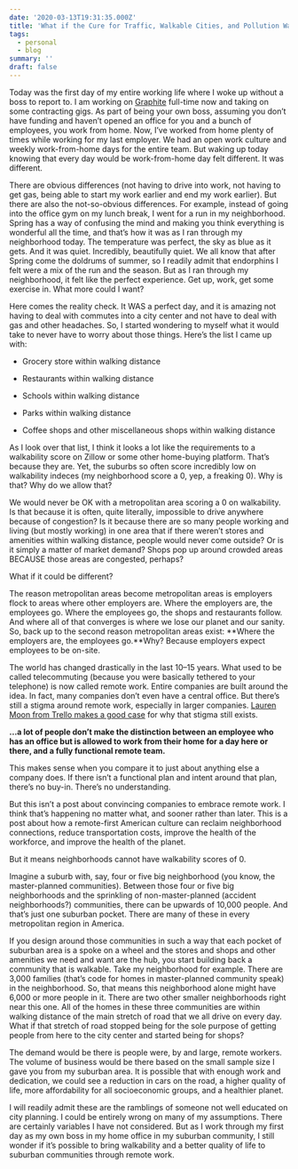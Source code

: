 ```yaml
---
date: '2020-03-13T19:31:35.000Z'
title: 'What if the Cure for Traffic, Walkable Cities, and Pollution Was Remote Work?'
tags:
  - personal
  - blog
summary: ''
draft: false
---
```

Today was the first day of my entire working life where I woke up without a boss to report to. I am working on [Graphite](https://graphitedocs.com/) full-time now and taking on some contracting gigs. As part of being your own boss, assuming you don’t have funding and haven’t opened an office for you and a bunch of employees, you work from home. Now, I’ve worked from home plenty of times while working for my last employer. We had an open work culture and weekly work-from-home days for the entire team. But waking up today knowing that every day would be work-from-home day felt different. It was different.

There are obvious differences (not having to drive into work, not having to get gas, being able to start my work earlier and end my work earlier). But there are also the not-so-obvious differences. For example, instead of going into the office gym on my lunch break, I went for a run in my neighborhood. Spring has a way of confusing the mind and making you think everything is wonderful all the time, and that’s how it was as I ran through my neighborhood today. The temperature was perfect, the sky as blue as it gets. And it was quiet. Incredibly, beautifully quiet. We all know that after Spring come the doldrums of summer, so I readily admit that endorphins I felt were a mix of the run and the season. But as I ran through my neighborhood, it felt like the perfect experience. Get up, work, get some exercise in. What more could I want?

Here comes the reality check. It WAS a perfect day, and it is amazing not having to deal with commutes into a city center and not have to deal with gas and other headaches. So, I started wondering to myself what it would take to never have to worry about those things. Here’s the list I came up with:

*   Grocery store within walking distance
    
*   Restaurants within walking distance
    
*   Schools within walking distance
    
*   Parks within walking distance
    
*   Coffee shops and other miscellaneous shops within walking distance
    

As I look over that list, I think it looks a lot like the requirements to a walkability score on Zillow or some other home-buying platform. That’s because they are. Yet, the suburbs so often score incredibly low on walkability indeces (my neighborhood score a 0, yep, a freaking 0). Why is that? Why do we allow that?

We would never be OK with a metropolitan area scoring a 0 on walkability. Is that because it is often, quite literally, impossible to drive anywhere because of congestion? Is it because there are so many people working and living (but mostly working) in one area that if there weren’t stores and amenities within walking distance, people would never come outside? Or is it simply a matter of market demand? Shops pop up around crowded areas BECAUSE those areas are congested, perhaps?

What if it could be different?

The reason metropolitan areas become metropolitan areas is employers flock to areas where other employers are. Where the employers are, the employees go. Where the employees go, the shops and restaurants follow. And where all of that converges is where we lose our planet and our sanity. So, back up to the second reason metropolitan areas exist: **Where the employers are, the employees go.**Why? Because employers expect employees to be on-site.

The world has changed drastically in the last 10–15 years. What used to be called telecommuting (because you were basically tethered to your telephone) is now called remote work. Entire companies are built around the idea. In fact, many companies don’t even have a central office. But there’s still a stigma around remote work, especially in larger companies. [Lauren Moon from Trello makes a good case](https://blog.trello.com/working-from-home-is-not-remote-work) for why that stigma still exists.

**…a lot of people don’t make the distinction between an employee who has an office but is allowed to work from their home for a day here or there, and a fully functional remote team.**

This makes sense when you compare it to just about anything else a company does. If there isn’t a functional plan and intent around that plan, there’s no buy-in. There’s no understanding.

But this isn’t a post about convincing companies to embrace remote work. I think that’s happening no matter what, and sooner rather than later. This is a post about how a remote-first American culture can reclaim neighborhood connections, reduce transportation costs, improve the health of the workforce, and improve the health of the planet.

But it means neighborhoods cannot have walkability scores of 0.

Imagine a suburb with, say, four or five big neighborhood (you know, the master-planned communities). Between those four or five big neighborhoods and the sprinkling of non-master-planned (accident neighborhoods?) communities, there can be upwards of 10,000 people. And that’s just one suburban pocket. There are many of these in every metropolitan region in America.

If you design around those communities in such a way that each pocket of suburban area is a spoke on a wheel and the stores and shops and other amenities we need and want are the hub, you start building back a community that is walkable. Take my neighborhood for example. There are 3,000 families (that’s code for homes in master-planned community speak) in the neighborhood. So, that means this neighborhood alone might have 6,000 or more people in it. There are two other smaller neighborhoods right near this one. All of the homes in these three communities are within walking distance of the main stretch of road that we all drive on every day. What if that stretch of road stopped being for the sole purpose of getting people from here to the city center and started being for shops?

The demand would be there is people were, by and large, remote workers. The volume of business would be there based on the small sample size I gave you from my suburban area. It is possible that with enough work and dedication, we could see a reduction in cars on the road, a higher quality of life, more affordability for all socioeconomic groups, and a healthier planet.

I will readily admit these are the ramblings of someone not well educated on city planning. I could be entirely wrong on many of my assumptions. There are certainly variables I have not considered. But as I work through my first day as my own boss in my home office in my suburban community, I still wonder if it’s possible to bring walkability and a better quality of life to suburban communities through remote work.
